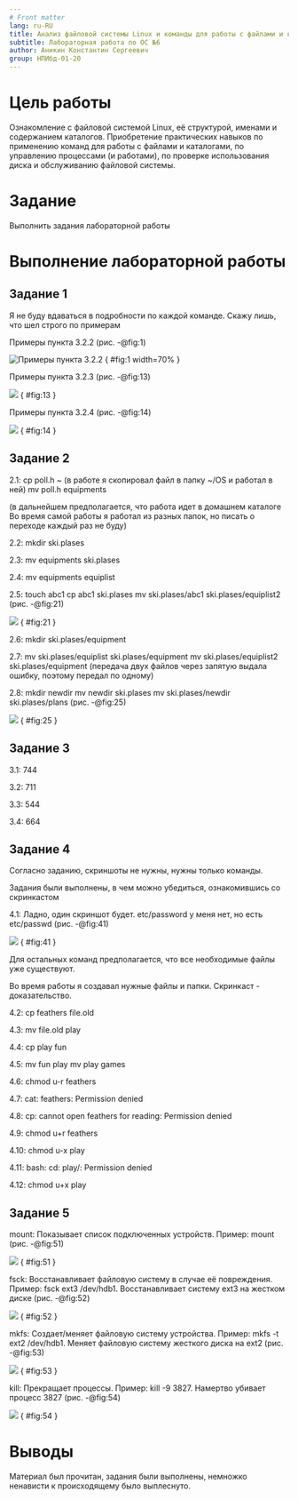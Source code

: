 ```yaml
---
# Front matter
lang: ru-RU
title: Анализ файловой системы Linux и команды для работы с файлами и каталогами
subtitle: Лабораторная работа по ОС №6
author: Аникин Константин Сергеевич
group: НПИбд-01-20
---
```


# Цель работы

Ознакомление с файловой системой Linux, её структурой, именами и содержанием каталогов. 
Приобретение практических навыков по применению команд для работы с файлами и каталогами, 
по управлению процессами (и работами), по проверке использования диска 
и обслуживанию файловой системы.

# Задание

Выполнить задания лабораторной работы


# Выполнение лабораторной работы

## Задание 1

Я не буду вдаваться в подробности по каждой команде. Скажу лишь, что шел строго по примерам

Примеры пункта 3.2.2 (рис. -@fig:1)

![Примеры пункта 3.2.2](images/1.png) { #fig:1 width=70% }

Примеры пункта 3.2.3 (рис. -@fig:13)

![](images/2.png) { #fig:13 }

Примеры пункта 3.2.4 (рис. -@fig:14)

![](images/3.png) { #fig:14 }

## Задание 2

2.1: cp poll.h ~ (в работе я скопировал файл в папку ~/OS и работал в ней)
	 mv poll.h equipments

(в дальнейшем предполагается, что работа идет в домашнем каталоге
Во время самой работы я работал из разных папок, но писать о переходе каждый раз не буду)

2.2: mkdir ski.plases

2.3: mv equipments ski.plases

2.4: mv equipments equiplist

2.5: touch abc1
	 cp abc1 ski.plases
	 mv ski.plases/abc1 ski.plases/equiplist2 (рис. -@fig:21)
	 
![](images/4.png) { #fig:21 }

2.6: mkdir ski.plases/equipment

2.7: mv ski.plases/equiplist ski.plases/equipment
	 mv ski.plases/equiplist2 ski.plases/equipment
(передача двух файлов через запятую выдала ошибку, поэтому передал по одному)

2.8: mkdir newdir
	 mv newdir ski.plases
	 mv ski.plases/newdir ski.plases/plans (рис. -@fig:25)
	 
![](images/5.png) { #fig:25 }

## Задание 3

3.1: 744

3.2: 711

3.3: 544

3.4: 664

## Задание 4

Согласно заданию, скриншоты не нужны, нужны только команды. 

Задания были выполнены, в чем можно убедиться, ознакомившись со скринкастом

4.1: Ладно, один скриншот будет. etc/password у меня нет, но есть etc/passwd (рис. -@fig:41)

![](images/6.png) { #fig:41 }

Для остальных команд предполагается, что все необходимые файлы уже существуют.

Во время работы я создавал нужные файлы и папки. Скринкаст - доказательство.

4.2: cp feathers file.old

4.3: mv file.old play

4.4: cp play fun

4.5: mv fun play    mv play games

4.6: chmod u-r feathers

4.7: cat: feathers: Permission denied

4.8: cp: cannot open feathers for reading: Permission denied

4.9: chmod u+r feathers

4.10: chmod u-x play

4.11: bash: cd: play/: Permission denied

4.12: chmod u+x play

## Задание 5

mount: Показывает список подключенных устройств. Пример: mount (рис. -@fig:51)

![](images/7.png) { #fig:51 }

fsck: Восстанавливает файловую систему в случае её повреждения. Пример: fsck ext3 /dev/hdb1. Восстанавливает систему ext3 на жестком диске (рис. -@fig:52)

![](images/8.png) { #fig:52 }

mkfs: Создает/меняет файловую систему устройства. Пример: mkfs -t ext2 /dev/hdb1. Меняет файловую систему жесткого диска на ext2 (рис. -@fig:53)

![](images/9.png) { #fig:53 }

kill: Прекращает процессы. Пример: kill -9 3827. Намертво убивает процесс 3827 (рис. -@fig:54)

![](images/10.png) { #fig:54 }

# Выводы

Материал был прочитан, задания были выполнены, 
немножко ненависти к происходящему было выплеснуто.
